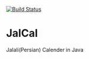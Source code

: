 [![Build Status](https://snap-ci.com/sbahmani/JalCal/branch/master/build_image)](https://snap-ci.com/sbahmani/JalCal/branch/master)

JalCal
======

Jalali(Persian) Calender in Java


